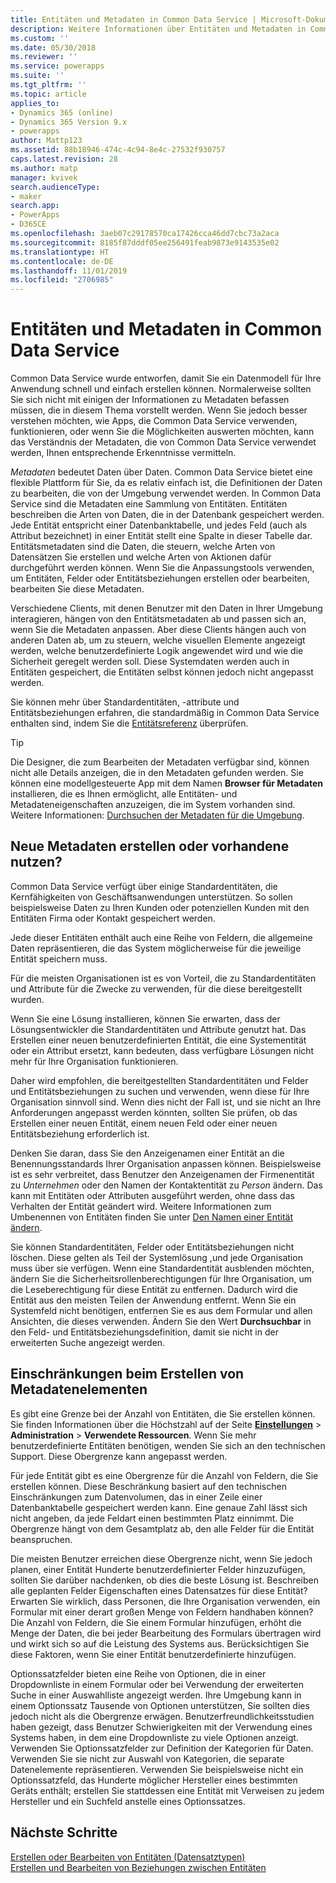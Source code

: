 ```yaml
---
title: Entitäten und Metadaten in Common Data Service | Microsoft-Dokumentation
description: Weitere Informationen über Entitäten und Metadaten in Common Data Service
ms.custom: ''
ms.date: 05/30/2018
ms.reviewer: ''
ms.service: powerapps
ms.suite: ''
ms.tgt_pltfrm: ''
ms.topic: article
applies_to:
- Dynamics 365 (online)
- Dynamics 365 Version 9.x
- powerapps
author: Mattp123
ms.assetid: 88b18946-474c-4c94-8e4c-27532f930757
caps.latest.revision: 28
ms.author: matp
manager: kvivek
search.audienceType:
- maker
search.app:
- PowerApps
- D365CE
ms.openlocfilehash: 3aeb07c29178570ca17426cca46dd7cbc73a2aca
ms.sourcegitcommit: 8185f87dddf05ee256491feab9873e9143535e02
ms.translationtype: HT
ms.contentlocale: de-DE
ms.lasthandoff: 11/01/2019
ms.locfileid: "2706985"
---
```

# <a name="entities-and-metadata-in-common-data-service"></a>Entitäten und Metadaten in Common Data Service

Common Data Service wurde entworfen, damit Sie ein Datenmodell für Ihre Anwendung schnell und einfach erstellen können. Normalerweise sollten Sie sich nicht mit einigen der Informationen zu Metadaten befassen müssen, die in diesem Thema vorstellt werden. Wenn Sie jedoch besser verstehen möchten, wie Apps, die Common Data Service verwenden, funktionieren, oder wenn Sie die Möglichkeiten auswerten möchten, kann das Verständnis der Metadaten, die von Common Data Service verwendet werden, Ihnen entsprechende Erkenntnisse vermitteln.

*Metadaten* bedeutet Daten über Daten. Common Data Service bietet eine flexible Plattform für Sie, da es relativ einfach ist, die Definitionen der Daten zu bearbeiten, die von der Umgebung verwendet werden. In Common Data Service sind die Metadaten eine Sammlung von Entitäten. Entitäten beschreiben die Arten von Daten, die in der Datenbank gespeichert werden.  Jede Entität entspricht einer Datenbanktabelle, und jedes Feld (auch als Attribut bezeichnet) in einer Entität stellt eine Spalte in dieser Tabelle dar. Entitätsmetadaten sind die Daten, die steuern, welche Arten von Datensätzen Sie erstellen und welche Arten von Aktionen dafür durchgeführt werden können. Wenn Sie die Anpassungstools verwenden, um Entitäten, Felder oder Entitätsbeziehungen erstellen oder bearbeiten, bearbeiten Sie diese Metadaten. 
  
Verschiedene Clients, mit denen Benutzer mit den Daten in Ihrer Umgebung interagieren, hängen von den Entitätsmetadaten ab und passen sich an, wenn Sie die Metadaten anpassen. Aber diese Clients hängen auch von anderen Daten ab, um zu steuern, welche visuellen Elemente angezeigt werden, welche benutzerdefinierte Logik angewendet wird und wie die Sicherheit geregelt werden soll. Diese Systemdaten werden auch in Entitäten gespeichert, die Entitäten selbst können jedoch nicht angepasst werden.

Sie können mehr über Standardentitäten, -attribute und Entitätsbeziehungen erfahren, die standardmäßig in Common Data Service enthalten sind, indem Sie die [Entitätsreferenz](/powerapps/developer/common-data-service/reference/about-entity-reference) überprüfen.

> [!TIP]
> Die Designer, die zum Bearbeiten der Metadaten verfügbar sind, können nicht alle Details anzeigen, die in den Metadaten gefunden werden. Sie können eine modellgesteuerte App mit dem Namen **Browser für Metadaten** installieren, die es Ihnen ermöglicht, alle Entitäten- und Metadateneigenschaften anzuzeigen, die im System vorhanden sind. Weitere Informationen: [Durchsuchen der Metadaten für die Umgebung](https://docs.microsoft.com/dynamics365/customer-engagement/developer/browse-your-metadata).
  
<a name="BKMK_CreateNewOrUseExistingMetadata"></a>

## <a name="create-new-metadata-or-use-existing-metadata"></a>Neue Metadaten erstellen oder vorhandene nutzen?

Common Data Service verfügt über einige Standardentitäten, die Kernfähigkeiten von Geschäftsanwendungen unterstützen. So sollen beispielsweise Daten zu Ihren Kunden oder potenziellen Kunden mit den Entitäten Firma oder Kontakt gespeichert werden.  
  
Jede dieser Entitäten enthält auch eine Reihe von Feldern, die allgemeine Daten repräsentieren, die das System möglicherweise für die jeweilige Entität speichern muss.  
  
Für die meisten Organisationen ist es von Vorteil, die zu Standardentitäten und Attribute für die Zwecke zu verwenden, für die diese bereitgestellt wurden. 
  
Wenn Sie eine Lösung installieren, können Sie erwarten, dass der Lösungsentwickler die Standardentitäten und Attribute genutzt hat. Das Erstellen einer neuen benutzerdefinierten Entität, die eine Systementität oder ein Attribut ersetzt, kann bedeuten, dass verfügbare Lösungen nicht mehr für Ihre Organisation funktionieren.  
  
Daher wird empfohlen, die bereitgestellten Standardentitäten und Felder und Entitätsbeziehungen zu suchen und verwenden, wenn diese für Ihre Organisation sinnvoll sind. Wenn dies nicht der Fall ist, und sie nicht an Ihre Anforderungen angepasst werden könnten, sollten Sie prüfen, ob das Erstellen einer neuen Entität, einem neuen Feld oder einer neuen Entitätsbeziehung erforderlich ist. 

<!--  Can we say this yet? 
    
> [!NOTE]
> The [Common Data Model](/powerapps/common-data-model/overview) will provide a capability to add additional standard entities. 

-->

Denken Sie daran, dass Sie den Anzeigenamen einer Entität an die Benennungsstandards Ihrer Organisation anpassen können. Beispielsweise ist es sehr verbreitet, dass Benutzer den Anzeigenamen der Firmenentität zu *Unternehmen* oder den Namen der Kontaktentität zu *Person* ändern. Das kann mit Entitäten oder Attributen ausgeführt werden, ohne dass das Verhalten der Entität geändert wird. Weitere Informationen zum Umbenennen von Entitäten finden Sie unter [Den Namen einer Entität ändern](edit-entities.md#change-the-name-of-an-entity).
  
Sie können Standardentitäten, Felder oder Entitätsbeziehungen nicht löschen. Diese gelten als Teil der Systemlösung ,und jede Organisation muss über sie verfügen. Wenn eine Standardentität ausblenden möchten, ändern Sie die Sicherheitsrollenberechtigungen für Ihre Organisation, um die Leseberechtigung für diese Entität zu entfernen. Dadurch wird die Entität aus den meisten Teilen der Anwendung entfernt. Wenn Sie ein Systemfeld nicht benötigen, entfernen Sie es aus dem Formular und allen Ansichten, die dieses verwenden. Ändern Sie den Wert **Durchsuchbar** in den Feld- und Entitätsbeziehungsdefinition, damit sie nicht in der erweiterten Suche angezeigt werden. 
  
<a name="BKMK_LimitationsOnMetadata"></a>   

## <a name="limitations-on-creating-metadata-items"></a>Einschränkungen beim Erstellen von Metadatenelementen  

Es gibt eine Grenze bei der Anzahl von Entitäten, die Sie erstellen können. Sie finden Informationen über die Höchstzahl auf der Seite **[Einstellungen](../model-driven-apps/advanced-navigation.md#settings)** > **Administration** > **Verwendete Ressourcen**. Wenn Sie mehr benutzerdefinierte Entitäten benötigen, wenden Sie sich an den technischen Support. Diese Obergrenze kann angepasst werden.  
  
Für jede Entität gibt es eine Obergrenze für die Anzahl von Feldern, die Sie erstellen können. Diese Beschränkung basiert auf den technischen Einschränkungen zum Datenvolumen, das in einer Zeile einer Datenbanktabelle gespeichert werden kann. Eine genaue Zahl lässt sich nicht angeben, da jede Feldart einen bestimmten Platz einnimmt. Die Obergrenze hängt von dem Gesamtplatz ab, den alle Felder für die Entität beanspruchen.  
  
Die meisten Benutzer erreichen diese Obergrenze nicht, wenn Sie jedoch planen, einer Entität Hunderte benutzerdefinierter Felder hinzuzufügen, sollten Sie darüber nachdenken, ob dies die beste Lösung ist. Beschreiben alle geplanten Felder Eigenschaften eines Datensatzes für diese Entität? Erwarten Sie wirklich, dass Personen, die Ihre Organisation verwenden, ein Formular mit einer derart großen Menge von Feldern handhaben können? Die Anzahl von Feldern, die Sie einem Formular hinzufügen, erhöht die Menge der Daten, die bei jeder Bearbeitung des Formulars übertragen wird und wirkt sich so auf die Leistung des Systems aus. Berücksichtigen Sie diese Faktoren, wenn Sie einer Entität benutzerdefinierte hinzufügen.  
  
Optionssatzfelder bieten eine Reihe von Optionen, die in einer Dropdownliste in einem Formular oder bei Verwendung der erweiterten Suche in einer Auswahlliste angezeigt werden. Ihre Umgebung kann in einem Optionssatz Tausende von Optionen unterstützen, Sie sollten dies jedoch nicht als die Obergrenze erwägen. Benutzerfreundlichkeitsstudien haben gezeigt, dass Benutzer Schwierigkeiten mit der Verwendung eines Systems haben, in dem eine Dropdownliste zu viele Optionen anzeigt. Verwenden Sie Optionssatzfelder zur Definition der Kategorien für Daten. Verwenden Sie sie nicht zur Auswahl von Kategorien, die separate Datenelemente repräsentieren. Verwenden Sie beispielsweise nicht ein Optionssatzfeld, das Hunderte möglicher Hersteller eines bestimmten Geräts enthält; erstellen Sie stattdessen eine Entität mit Verweisen zu jedem Hersteller und ein Suchfeld anstelle eines Optionssatzes.  
  
## <a name="next-steps"></a>Nächste Schritte 

[Erstellen oder Bearbeiten von Entitäten (Datensatztypen)](create-edit-entities.md)<br />
[Erstellen und Bearbeiten von Beziehungen zwischen Entitäten](create-edit-entity-relationships.md)


